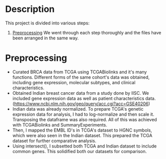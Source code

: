 Description
============

This project is divided into various steps:

1. [Preprocessing](https://github.com/priyalT/Multicluster-and-Survival-Analysis/new/main?filename=README.md#preprocessing)
We went through each step thoroughly and the files have been arranged in the same way.

Preprocessing
==============
* Curated BRCA data from TCGA using TCGABiolinks and it's many functions. Different forms of the same cohort's data was obtained, including gene expression, molecular subtypes, and clinical characteristics.
* Obtained Indian breast cancer data from a study done by IISC. We included gene expression data as well as patient characteristics data. (https://www.ncbi.nlm.nih.gov/geo/query/acc.cgi?acc=GSE40206)
* Indian data was already normalized. To prepare TCGA's genetic expression data for analysis, I had to log-normalize and then scale it. Transposing the dataframe was also required. All of this was achieved with TCGABiolinks and SummaryExperiments.
* Then, I mapped the EMBL ID's in TCGA's dataset to HGNC symbols, which were also seen in the Indian dataset. This prepared the TCGA dataset for further comparative analysis.
* Using intersect(), I subsetted both TCGA and Indian dataset to include common genes. This solidified both our datasets for comparison. 
